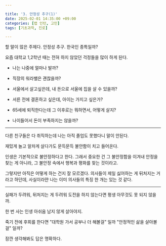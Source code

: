 ```yaml
---

title: '3. 안정성 추구(1)'
date: 2025-02-01 14:35:00 +09:00
categories: [랩 인턴, 고민]
tags: [기초과학, 진로]

---
```


할 말이 많은 주제다. 안정성 추구. 한국인 종특일까? 

요즘 대학교 1,2학년 때는 전혀 하지 않았던 걱정들을 많이 하게 된다. 

* 나는 나중에 얼마나 발까? 

* 직장의 워라밸은 괜찮을까? 

* 서울에서 살고싶은데, 내 돈으로 서울에 집을 살 수 있을까? 

* 서른 전에 결혼하고 싶은데, 아이는 가지고 싶은가? 

* 65세에 퇴직한다는데 그 이후로는 뭐하면서, 어떻게 살지? 

* 나이들어서 돈이 부족하지는 않을까? 

--- 

다른 친구들은 다 취직하는데 나는 아직 졸업도 못했다니 말이 안된다. 

재밌게 놀고 알차게 살다가도 문득문득 불안함이 치고 들어온다. 

인생은 기본적으로 불안정하다고 한다. 그래서 중요한 건 그 불안정함을 이겨내 안정을 찾는 게 아니라, 그 불안정 속에서 행복과 평화를 찾는 것이라고. 

그렇지만 아직은 어떻게 하는 건지 잘 모르겠다. 의사들이 제일 싫어하는 게 뒤처지는 거라고 하던데, 사실이라먄 나는 이미 의사들의 특징 한 개는 있는 것 같다. 

---

실패가 두려워, 뒤처지는 게 두려워 도전을 하지 않는다면 평생 아무것도 못 되지 않을까. 

한 번 사는 인생 아쉬움 남지 않게 살아야지. 

죽기 전에 후회를 한다면 "대학원 가서 공부나 더 해볼걸" 일까 "안정적인 삶을 살아볼걸" 일까?

잠깐 생각해봐도 답은 명확하다. 